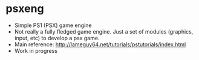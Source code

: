 # psxeng
- Simple PS1 (PSX) game engine
- Not really a fully fledged game engine. Just a set of modules (graphics, input, etc) to develop a psx game.
- Main reference: http://lameguy64.net/tutorials/pstutorials/index.html
- Work in progress

